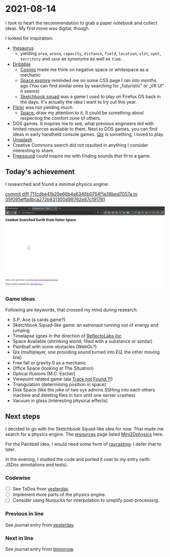 # 2021-08-14

I took to heart the recommendation to grab a paper notebook and collect ideas.
My first move was digital, though.

I looked for inspiration:

- [thesaurus][thesaurus]
  - yielding `area`, `arena`, `capacity`, `distance`, `field`, `location`,
    `slot`, `spot`, `territory` and `zone` as synonyms as well as `time`.
- [Dribbble][dribbble]
  - [Cosmic][cosmic] made me think on negative space or whitespace as a
    mechanic
  - [Space explore][explore] reminded me on some CSS page I ran into months ago
    (You can find similar ones by searching for „futuristic” or „VR UI” it
    seems)
  - [Sketchbook squad][sketchbook] was a game I used to play on Firefox OS back
    in the days. It's actually the idea I want to try out this year.
- [Flickr][flickr] was not yielding much.
  - [Space.][space] draw my attention to it. It could be something about
    respecting the comfort zone of others.
- DOS games. It inspires me to see, what previous engineers did with limited
  resources available to them. Next to DOS games, you can find ideas in early
  handheld console games. [Qix][qix] is something, I loved to play.
- [Unsplash][unsplash]
- Creative Commons search did not resulted in anything I consider interesting
  to share.
- [Freesound][freesound] could inspire me with finding sounds that fit to a
  game.

## Today's achievement

I researched and found a minimal physics engine:

[commit diff 711cdbe41b29e66b4a6346b0754f1a38bed7057a to 05f095effadbca272b831300498762e87c191781][diff]

![screenshot from 2021-08-14][screenshot]

### Game ideas

Following are keywords, that crossed my mind during research:

- S.P. Ace (a cards game?)
- Sketchbook Squad-like game: an astronaut running out of energy and jumping
- Timelapse (goes in the direction of [ReflectoLabs Inc][reflectolabs]
- Space Available (shrinking world; filled with a substance or similar)
- Paintball with some obstacles (WebGL?)
- Qix (multiplayer, one providing sound turned into EQ, the other moving line)
- Free fall or gravity 0 as a mechanic
- Office Space (looking at The Situation)
- Optical illusions (M.C. Escher)
- Viewpoint related game (ala [Track not Found ?!][track])
- Triangulation (determining position in space)
- Disk Space (like the joke of two sys admins SSHing into each others machine
  and deleting files in turn until one server crashes)
- Vacuum in glass (interesting physical effects)

## Next steps

I decided to go with the Sketchbook Squad-like idea for now. That made me
search for a physics engine. The [resources][resources] page listed
[Mini2Dphysics][physics] here.

For the Paintball idea, I would need some form of [raycasting][raycasting].
I defer that to later.

In the evening, I studied the code and ported it over to my entry (with
JSDoc annotations and tests).

### Codewise

- [ ] See ToDos from [yesterday][yesterday].
- [ ] Implement more parts of the physics engine.
- [ ] Consider using Nunjucks for interpolation to simplify post-processing.

### Previous in line

See journal entry from [yesterday][yesterday].

### Next in line

See journal entry from [tomorrow][tomorrow].

[cosmic]: https://dribbble.com/shots/15008838-Cosmic
[diff]: https://jaenis.ch/hobbies/coding/repos/ryuno-ki/js13kgames-2021/compare/711cdbe41b29e66b4a6346b0754f1a38bed7057a...05f095effadbca272b831300498762e87c191781
[dribbble]: https://dribbble.com/search/space
[explore]: https://dribbble.com/shots/14374431-Space-explore
[flickr]: https://flickr.com/search/?text=space
[freesound]: https://freesound.org/browse/tags/space/
[physics]: https://github.com/xem/mini2Dphysics/
[qix]: https://en.wikipedia.org/wiki/Qix
[raycasting]: https://xem.github.io/projects/raycast.html
[reflectolabs]: https://itch.io/jam/gamedevjs-2021/rate/1013449
[resources]: https://js13kgames.github.io/resources/
[screenshot]: ./2021-08-14.png
[sketchbook]: https://www.orangepixel.net/2013/05/18/sketchbook-squad/
[space]: https://flic.kr/p/85Y8Lj
[thesaurus]: https://www.thesaurus.com/browse/space
[tomorrow]: ./2021-08-15.md
[track]: https://xem.github.io/articles/js13k20.html
[unsplash]: https://unsplash.com/s/photos/space
[yesterday]: ./2021-08-13.md
